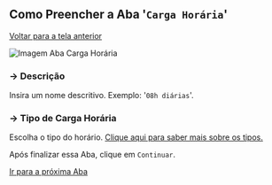 ## Como Preencher a Aba '```Carga Horária```'

[Voltar para a tela anterior](../README.md)

<p align="left">
  <img src="../../imagens/foto aba carga horária.png" alt="Imagem Aba Carga Horária">
</p>

### → Descrição
Insira um nome descritivo. Exemplo: '```08h diárias```'.

### → Tipo de Carga Horária
Escolha o tipo do horário. [Clique aqui para saber mais sobre os tipos.](../tipos_de_carga_horaria.md)

Após finalizar essa Aba, clique em ```Continuar```.

[Ir para a próxima Aba](./aba_periodo.md)